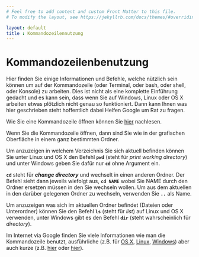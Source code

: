```yaml
---
# Feel free to add content and custom Front Matter to this file.
# To modify the layout, see https://jekyllrb.com/docs/themes/#overriding-theme-defaults

layout: default
title : Kommandozeilennutzung
---
```


# Kommandozeilenbenutzung

Hier finden Sie einige Informationen und Befehle, welche nützlich sein können um auf der Kommandozeile (oder Terminal, oder bash, oder shell, oder Konsole) zu arbeiten. Dies ist nicht als eine komplette Einführung gedacht und es kann sein, dass wenn Sie auf Windows, Linux oder OS X arbeiten etwas plötzlich nicht genau so funktioniert. Dann kann Ihnen was hier geschrieben steht hoffentlich dabei Helfen Google um Rat zu fragen.

Wie Sie eine Kommandozeile öffnen können Sie [hier](https://tutorial.djangogirls.org/de/intro_to_command_line/) nachlesen.

Wenn Sie die Kommandozeile öffnen, dann sind Sie wie in der grafischen Oberfläche in einem ganz bestimmten Ordner.

Um anzuzeigen in welchem Verzeichnis Sie sich aktuell befinden können Sie unter Linux und OS X den Befehl **`pwd`** (steht für *print working directory*) und unter Windows geben Sie dafür nur **`cd`** ohne Argument ein.

**`cd`** steht für ***change directory*** und wechselt in einen anderen Ordner. Der Befehl sieht dann jeweils wiefolgt aus, **`cd NAME`** wobei Sie NAME durch den Ordner ersetzen müssen in den Sie wechseln wollen. Um aus dem aktuellen in den darüber gelegenen Ordner zu wechseln, verwenden Sie **`..`** als Name.

Um anzuzeigen was sich im aktuellen Ordner befindet (Dateien oder Unterordner) können Sie den Befehl **`ls`** (steht für *list*) auf Linux und OS X verwenden, unter Windows gibt es den Befehl **`dir`** (steht wahrscheinlich für *directory*).

Im Internet via Google finden Sie viele Informationen wie man die Kommandozeile benutzt, ausführliche (z.B. für [OS X](https://www.heise.de/tipps-tricks/Mac-Terminal-Befehle-fuer-einfacheres-Arbeiten-4337492.html), [Linux](https://www.heise.de/tipps-tricks/Linux-Befehle-Die-20-wichtigsten-Kommandos-3843388.html), [Windows](https://www.giga.de/downloads/windows-10/specials/die-wichtigsten-cmd-befehle-in-windows/)) aber auch kurze (z.B. [hier](https://tutorial.djangogirls.org/de/intro_to_command_line/) oder [hier](https://lerneprogrammieren.de/kommandozeile/)).